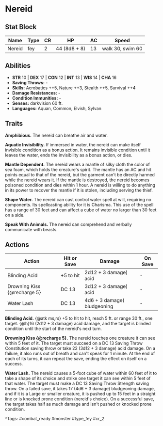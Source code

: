 # Nereid

## Stat Block

| Name | Type | CR | HP | AC | Speed |
|------|------|----|----|----|-------|
| Nereid | fey | 2 | 44 (8d8 + 8) | 13 | walk 30, swim 60 |

## Abilities

- **STR** 10 | **DEX** 17 | **CON** 12 | **INT** 13 | **WIS** 14 | **CHA** 16
- **Saving Throws:** -  
- **Skills:** Acrobatics ++5, Nature ++3, Stealth ++5, Survival ++4  
- **Damage Resistances:** -  
- **Condition Immunities:** -  
- **Senses:** darkvision 60 ft.  
- **Languages:** Aquan, Common, Elvish, Sylvan

## Traits

**Amphibious.** The nereid can breathe air and water.

**Aquatic Invisibility.** If immersed in water, the nereid can make itself invisible condition as a bonus action. It remains invisible condition until it leaves the water, ends the invisibility as a bonus action, or dies.

**Mantle Dependent.** The nereid wears a mantle of silky cloth the color of sea foam, which holds the creature's spirit. The mantle has an AC and hit points equal to that of the nereid, but the garment can't be directly harmed while the nereid wears it. If the mantle is destroyed, the nereid becomes poisoned condition and dies within 1 hour. A nereid is willing to do anything in its power to recover the mantle if it is stolen, including serving the thief.

**Shape Water.** The nereid can cast control water spell at will, requiring no components. Its spellcasting ability for it is Charisma. This use of the spell has a range of 30 feet and can affect a cube of water no larger than 30 feet on a side.

**Speak With Animals.** The nereid can comprehend and verbally communicate with beasts.


## Actions

| Action | Hit or Save | Damage | On Save |
|--------|--------------|--------|----------|
| Blinding Acid | +5 to hit | 2d12 + 3 damage) acid | - |
| Drowning Kiss {@recharge 5} | DC 13 | 3d12 + 3 damage) acid | - |
| Water Lash | DC 13 | 4d6 + 3 damage) bludgeoning | - |

**Blinding Acid.** {@atk ms,rs} +5 to hit to hit, reach 5 ft. or range 30 ft., one target. {@h}16 (2d12 + 3 damage) acid damage, and the target is blinded condition until the start of the nereid's next turn.

**Drowning Kiss {@recharge 5}.** The nereid touches one creature it can see within 5 feet of it. The target must succeed on a DC 13 Saving Throw Constitution saving throw or take 22 (3d12 + 3 damage) acid damage. On a failure, it also runs out of breath and can't speak for 1 minute. At the end of each of its turns, it can repeat the save, ending the effect on itself on a success.

**Water Lash.** The nereid causes a 5-foot cube of water within 60 feet of it to take a shape of its choice and strike one target it can see within 5 feet of that water. The target must make a DC 13 Saving Throw Strength saving throw. On a failed save, it takes 17 (4d6 + 3 damage) bludgeoning damage, and if it is a Large or smaller creature, it is pushed up to 15 feet in a straight line or is knocked prone condition (nereid's choice). On a successful save, the target takes half as much damage and isn't pushed or knocked prone condition.


^Tags: #combat_ready #monster #type_fey #cr_2